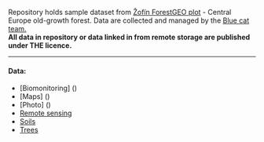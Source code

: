 
Repository holds sample dataset from [Žofín ForestGEO plot](https://forestgeo.si.edu/sites/europe/zofin) - Central Europe old-growth forest. Data are collected and managed by the [Blue cat team.](https://naturalforests.cz/)  
**All data in repository or data linked in from remote storage are published under THE licence.** 

******  

#### Data:  
- [Biomonitoring] ()
- [Maps] ()
- [Photo] ()
- [Remote sensing](https://github.com/VUKOZ-OEL/bluecat-data-pool/blob/main/REMOTE_SENSING/readme.md)  
- [Soils](https://github.com/VUKOZ-OEL/bluecat-data-pool/blob/main/REMOTE_SENSING/readme.md)  
- [Trees](https://github.com/VUKOZ-OEL/bluecat-data-pool/blob/main/REMOTE_SENSING/readme.md)  








  




